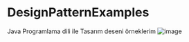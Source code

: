 # DesignPatternExamples
Java Programlama dili ile Tasarım deseni örneklerim
![image](https://user-images.githubusercontent.com/29527525/124032522-56bd4880-da01-11eb-9cd3-716362dde0e5.png)
